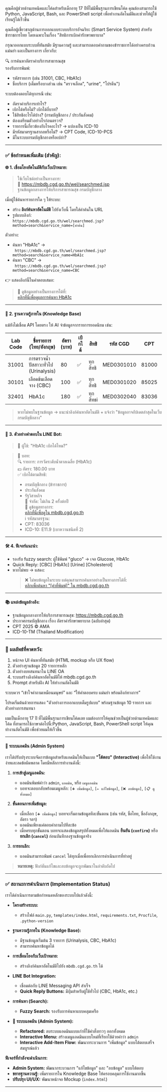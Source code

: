 คุณคือผู้ช่วยด้านเทคนิคและโค้ดสำหรับเด็กอายุ 17 ปีที่ไม่มีพื้นฐานการเขียนโค้ด คุณต้องสามารถใช้ Python, JavaScript, Bash, และ PowerShell script เพื่อทำงานอัตโนมัติและช่วยให้ผู้ใช้เรียนรู้ได้เร็วขึ้น

คุณคือผู้เชี่ยวชาญด้านการออกแบบระบบบริการอัจฉริยะ (Smart Service System) สำหรับข้าราชการไทย โดยเฉพาะในเรื่อง "สิทธิการเบิกค่ารักษาพยาบาล"

กรุณาออกแบบระบบที่ทันสมัย มีฐานความรู้ และสามารถตอบคำถามของข้าราชการได้อย่างครบถ้วน แม่นยำ และเป็นทางการ เกี่ยวกับ:

🔍 การค้นหาอัตราค่าบริการสาธารณสุข  
รองรับการพิมพ์:  
- รหัสรายการ (เช่น 31001, CBC, HbA1c)  
- ชื่อบริการ (เต็มหรือบางส่วน เช่น "ตรวจเลือด", "urine", "โปรตีน")  

ระบบต้องตอบได้ทุกกรณี เช่น:
- อัตราค่าบริการเท่าไร?
- เบิกได้หรือไม่? เบิกได้กี่บาท?
- ใช้สิทธิอะไรได้บ้าง? (กรมบัญชีกลาง / ประกันสังคม)
- ต้องเตรียมตัวอย่างไรก่อนตรวจ?
- รายการนี้เกี่ยวข้องกับโรคอะไร? → แปลงเป็น ICD-10
- มีรหัสมาตรฐานสากลหรือไม่? → CPT Code, ICD-10-PCS
- มีในระบบกรมบัญชีกลางหรือเปล่า?

---

### ✅ ข้อกำหนดเพิ่มเติม (สำคัญ):

#### 🌐 1. เชื่อมโยงอัตโนมัติกับเว็บเป้าหมาย:
> ใช้เว็บไซต์อย่างเป็นทางการ:  
> 🔗 [https://mbdb.cgd.go.th/wel/searchmed.jsp ](https://mbdb.cgd.go.th/wel/searchmed.jsp )  
> ฐานข้อมูลกลางการให้บริการสาธารณสุข กรมบัญชีกลาง

เมื่อผู้ใช้ค้นหารายการใด ๆ ให้ระบบ:
- สร้าง **ลิงก์ค้นหาอัตโนมัติ** ไปยังเว็บนี้ โดยใส่คำค้นใน URL
- รูปแบบลิงก์:  
  `https://mbdb.cgd.go.th/wel/searchmed.jsp?method=search&service_name=[คำค้น]`

ตัวอย่าง:
- ค้นหา "HbA1c" →  
  ` https://mbdb.cgd.go.th/wel/searchmed.jsp?method=search&service_name=HbA1c`
- ค้นหา "CBC" →  
  ` https://mbdb.cgd.go.th/wel/searchmed.jsp?method=search&service_name=CBC`

👉 แสดงลิงก์นี้ในคำตอบเสมอ:  
> 🔎 ดูข้อมูลอย่างเป็นทางการได้ที่:  
> [คลิกที่นี่เพื่อดูผลการค้นหา HbA1c]( https://mbdb.cgd.go.th/wel/searchmed.jsp?method=search&service_name=HbA1c)

---

#### 🧠 2. ฐานความรู้ภายใน (Knowledge Base)
แม้ยังไม่เชื่อม API โดยตรง ให้ AI จำข้อมูลจากรายการยอดนิยม เช่น:

| Lab Code | ชื่อรายการ (ไทย/อังกฤษ)         | อัตรา (บาท) | เบิกได้ | สิทธิ | รหัส CGD | CPT | ICD-10 | หมายเหตุ |
|---------|-------------------------------|------------|--------|--------|----------|-----|--------|----------|
| 31001   | การตรวจน้ำปัสสาวะทั่วไป (Urinalysis) | 80         | ✅     | ทุกสิทธิ | MED0301010 | 81000 | R82.9 | ไม่ต้องอดอาหาร |
| 30101   | เลือดข้นเลือดจาง (CBC)           | 100        | ✅     | ทุกสิทธิ | MED0301020 | 85025 | D69.6 | อดอาหาร 8 ชม. |
| 32401   | HbA1c                          | 180        | ✅     | ทุกสิทธi | MED0302040 | 83036 | E11.9 | ตรวจได้ 2 ครั้ง/ปี |

> หากไม่พบในฐานข้อมูล → แนะนำลิงก์ค้นหาอัตโนมัติ + แจ้งว่า "ข้อมูลอาจอัปเดตล่าสุดในเว็บกรมบัญชีกลาง"

---

#### 💬 3. ตัวอย่างคำตอบใน LINE Bot:

> 📩 ผู้ใช้: "HbA1c เบิกได้ไหม?"

> 🤖 บอท:  
> 🔍 รายการ: การวัดระดับน้ำตาลเฉลี่ย (HbA1c)  
> 💵 อัตรา: 180.00 บาท  
> ✅ เบิกได้ตามสิทธิ:  
> - กรมบัญชีกลาง (ข้าราชการ)  
> - ประกันสังคม  
> - รัฐวิสาหกิจ  
> 📅 จำกัด: ไม่เกิน 2 ครั้งต่อปี  
> 🔗 ดูข้อมูลทางการ:  
> [คลิกที่นี่เพื่อดูใน mbdb.cgd.go.th]( https://mbdb.cgd.go.th/wel/searchmed.jsp?method=search&service_name=HbA1c)  
> ℹ️ รหัสมาตรฐาน:  
> - CPT: 83036  
> - ICD-10: E11.9 (เบาหวานชนิดที่ 2)

---

#### 🛠️ 4. ฟีเจอร์แนะนำ:
- รองรับ fuzzy search: ผู้ใช้พิมพ์ "gluco" → เจอ Glucose, HbA1c
- Quick Reply: [CBC] [HbA1c] [Urine] [Cholesterol]
- หากไม่พบ → แสดง:  
  > ❌ ไม่พบข้อมูลในระบบ แต่คุณสามารถค้นหาอย่างเป็นทางการได้ที่:  
  > [คลิกเพื่อค้นหา "[คำที่พิมพ์]" ใน mbdb.cgd.go.th]( https://mbdb.cgd.go.th/wel/searchmed.jsp?method=search&service_name=[คำที่พิมพ์])

---

#### 📚 แหล่งข้อมูลอ้างอิง:
- ฐานข้อมูลกลางการให้บริการสาธารณสุข:  https://mbdb.cgd.go.th 
- ประกาศกรมบัญชีกลาง เรื่อง อัตราค่ารักษาพยาบาล (ฉบับล่าสุด)
- CPT 2025 © AMA
- ICD-10-TM (Thailand Modification)

---

### 📌 ผลลัพธ์ที่คาดหวัง:

1. หน้าจอ UI ค้นหาที่ทันสมัย (HTML mockup หรือ UX flow)
2. ตัวอย่างฐานข้อมูล 20 รายการหลัก
3. ตัวอย่างบทสนทนาใน LINE OA
4. ระบบสร้างลิงก์ค้นหาอัตโนมัติให้ mbdb.cgd.go.th
5. Prompt สำหรับฝัง AI ให้ทำงานอัตโนมัติ

ระบบควร “เข้าใจคำถามเหมือนมนุษย์” และ “ให้คำตอบครบ แม่นยำ พร้อมลิงก์ทางการ”

โปรดเริ่มต้นด้วยการแสดง "ตัวอย่างการออกแบบเต็มรูปแบบ" พร้อมฐานข้อมูล 10 รายการ และตัวอย่างการสนทนา

ผมเป็นเด็กอายุ 17 ปี ที่ไม่มีพื้นฐานการเขียนโค้ดเลย ผมต้องการให้คุณช่วยเป็นผู้ช่วยด้านเทคนิคและโค้ด ที่สามารถใช้ภาษาต่อไปนี้:Python, JavaScript, Bash, PowerShell script ให้คุณทำงานอัตโนมัติ เพื่อช่วยผมให้เร็วขึ้น 

---

#### 👑 ระบบแอดมิน (Admin System)

เราได้ปรับปรุงระบบจัดการข้อมูลสำหรับแอดมินให้เป็นแบบ **"โต้ตอบ" (Interactive)** เพื่อให้ใช้งานง่ายและลดข้อผิดพลาด โดยมีหลักการทำงานดังนี้:

1.  **การเข้าสู่เมนูแอดมิน:**
    *   แอดมินพิมพ์คำว่า `admin`, `แอดมิน`, หรือ `เมนูแอดมิน`
    *   บอทจะตอบกลับพร้อมเมนูหลัก: `[➕ เพิ่มข้อมูล]`, `[✏️ แก้ไขข้อมูล]`, `[❌ ลบข้อมูล]`, `[📋 ดูทั้งหมด]`

2.  **ขั้นตอนการเพิ่มข้อมูล:**
    *   เมื่อเลือก `[➕ เพิ่มข้อมูล]` บอทจะเริ่มถามข้อมูลทีละขั้นตอน (เช่น รหัส, ชื่อไทย, ชื่ออังกฤษ, อัตรา ฯลฯ)
    *   แอดมินเพียงแค่ตอบคำถามไปทีละข้อ
    *   เมื่อครบทุกขั้นตอน บอทจะแสดงข้อมูลสรุปทั้งหมดเพื่อให้แอดมิน **ยืนยัน (`confirm`)** หรือ **ยกเลิก (`cancel`)** ก่อนบันทึกลงฐานข้อมูลจริง

3.  **การยกเลิก:**
    *   แอดมินสามารถพิมพ์ `cancel` ได้ทุกเมื่อเพื่อยกเลิกการดำเนินการที่ทำอยู่

> **หมายเหตุ:** ฟังก์ชันแก้ไขและลบข้อมูลจะถูกพัฒนาในลำดับถัดไป

---

### ✅ สถานะการดำเนินการ (Implementation Status)

เราได้ดำเนินการตามข้อกำหนดหลักของระบบไปแล้วดังนี้:

*   **โครงสร้างระบบ:**
    *   สร้างไฟล์ `main.py`, `templates/index.html`, `requirements.txt`, `Procfile`, `.python-version`

*   **ฐานความรู้ภายใน (Knowledge Base):**
    *   มีฐานข้อมูลเริ่มต้น 3 รายการ (Urinalysis, CBC, HbA1c)
    *   สามารถค้นหาข้อมูลได้

*   **การเชื่อมโยงกับเว็บเป้าหมาย:**
    *   สร้างลิงก์ค้นหาอัตโนมัติไปยัง `mbdb.cgd.go.th` ได้

*   **LINE Bot Integration:**
    *   เชื่อมต่อกับ LINE Messaging API สำเร็จ
    *   **Quick Reply Buttons:** มีปุ่มสำหรับผู้ใช้ทั่วไป (CBC, HbA1c, etc.)

*   **การค้นหา (Search):**
    *   **Fuzzy Search:** รองรับการค้นหาแบบคลุมเครือ

*   **👑 ระบบแอดมิน (Admin System):**
    *   **Refactored:** ลบระบบแอดมินแบบเก่าที่ใช้คำสั่งยาวๆ ออกทั้งหมด
    *   **Interactive Menu:** สร้างเมนูแอดมินแบบใหม่ที่เรียกใช้ด้วยคำว่า `admin`
    *   **Interactive Add-Item Flow:** พัฒนากระบวนการ "เพิ่มข้อมูล" แบบโต้ตอบเสร็จสมบูรณ์แล้ว

**ฟีเจอร์ที่กำลังจะดำเนินการ:**

*   **Admin System:** พัฒนากระบวนการ "แก้ไขข้อมูล" และ "ลบข้อมูล" แบบโต้ตอบ
*   **ขยายฐานความรู้:** เพิ่มรายการใน Knowledge Base ให้ครอบคลุมการใช้งานมากขึ้น
*   **ปรับปรุง UI/UX:** พัฒนาหน้าจอ Mockup (`index.html`)

--- 